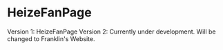 # HeizeFanPage
Version 1: HeizeFanPage
Version 2: Currently under development. Will be changed to Franklin's Website.
